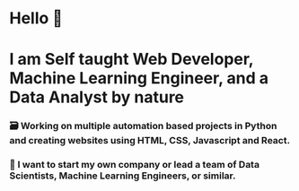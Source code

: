 # Hello 👋
# I am Self taught Web Developer, Machine Learning Engineer, and a Data Analyst by nature

### 🗃️ Working on multiple automation based projects in Python and creating websites using HTML, CSS, Javascript and React.
### 🎯 I want to start my own company or lead a team of Data Scientists, Machine Learning Engineers, or similar.
